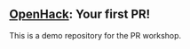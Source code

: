 ## [OpenHack](http://openhack.info): Your first PR!

This is a demo repository for the PR workshop.
